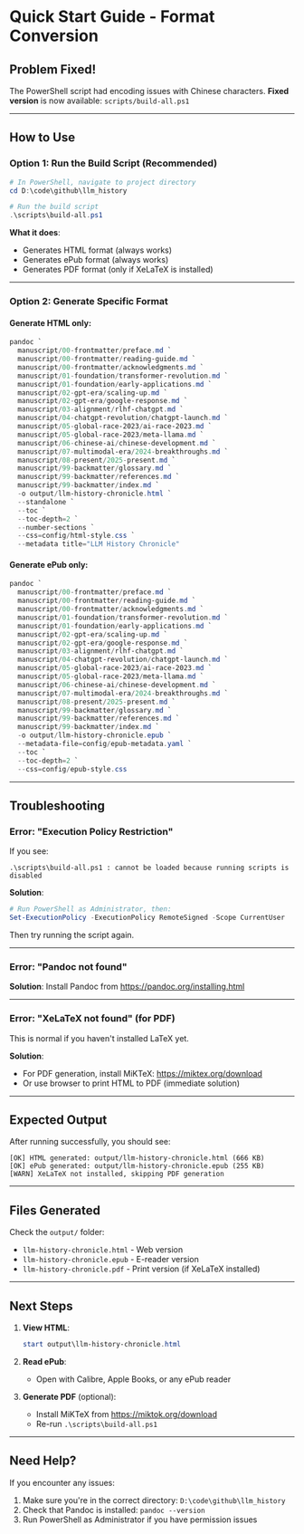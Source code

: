 # Quick Start Guide - Format Conversion

## Problem Fixed!

The PowerShell script had encoding issues with Chinese characters.
**Fixed version** is now available: `scripts/build-all.ps1`

---

## How to Use

### Option 1: Run the Build Script (Recommended)

```powershell
# In PowerShell, navigate to project directory
cd D:\code\github\llm_history

# Run the build script
.\scripts\build-all.ps1
```

**What it does**:
- Generates HTML format (always works)
- Generates ePub format (always works)
- Generates PDF format (only if XeLaTeX is installed)

---

### Option 2: Generate Specific Format

#### Generate HTML only:
```powershell
pandoc `
  manuscript/00-frontmatter/preface.md `
  manuscript/00-frontmatter/reading-guide.md `
  manuscript/00-frontmatter/acknowledgments.md `
  manuscript/01-foundation/transformer-revolution.md `
  manuscript/01-foundation/early-applications.md `
  manuscript/02-gpt-era/scaling-up.md `
  manuscript/02-gpt-era/google-response.md `
  manuscript/03-alignment/rlhf-chatgpt.md `
  manuscript/04-chatgpt-revolution/chatgpt-launch.md `
  manuscript/05-global-race-2023/ai-race-2023.md `
  manuscript/05-global-race-2023/meta-llama.md `
  manuscript/06-chinese-ai/chinese-development.md `
  manuscript/07-multimodal-era/2024-breakthroughs.md `
  manuscript/08-present/2025-present.md `
  manuscript/99-backmatter/glossary.md `
  manuscript/99-backmatter/references.md `
  manuscript/99-backmatter/index.md `
  -o output/llm-history-chronicle.html `
  --standalone `
  --toc `
  --toc-depth=2 `
  --number-sections `
  --css=config/html-style.css `
  --metadata title="LLM History Chronicle"
```

#### Generate ePub only:
```powershell
pandoc `
  manuscript/00-frontmatter/preface.md `
  manuscript/00-frontmatter/reading-guide.md `
  manuscript/00-frontmatter/acknowledgments.md `
  manuscript/01-foundation/transformer-revolution.md `
  manuscript/01-foundation/early-applications.md `
  manuscript/02-gpt-era/scaling-up.md `
  manuscript/02-gpt-era/google-response.md `
  manuscript/03-alignment/rlhf-chatgpt.md `
  manuscript/04-chatgpt-revolution/chatgpt-launch.md `
  manuscript/05-global-race-2023/ai-race-2023.md `
  manuscript/05-global-race-2023/meta-llama.md `
  manuscript/06-chinese-ai/chinese-development.md `
  manuscript/07-multimodal-era/2024-breakthroughs.md `
  manuscript/08-present/2025-present.md `
  manuscript/99-backmatter/glossary.md `
  manuscript/99-backmatter/references.md `
  manuscript/99-backmatter/index.md `
  -o output/llm-history-chronicle.epub `
  --metadata-file=config/epub-metadata.yaml `
  --toc `
  --toc-depth=2 `
  --css=config/epub-style.css
```

---

## Troubleshooting

### Error: "Execution Policy Restriction"

If you see:
```
.\scripts\build-all.ps1 : cannot be loaded because running scripts is disabled
```

**Solution**:
```powershell
# Run PowerShell as Administrator, then:
Set-ExecutionPolicy -ExecutionPolicy RemoteSigned -Scope CurrentUser
```

Then try running the script again.

---

### Error: "Pandoc not found"

**Solution**: Install Pandoc from https://pandoc.org/installing.html

---

### Error: "XeLaTeX not found" (for PDF)

This is normal if you haven't installed LaTeX yet.

**Solution**:
- For PDF generation, install MiKTeX: https://miktex.org/download
- Or use browser to print HTML to PDF (immediate solution)

---

## Expected Output

After running successfully, you should see:

```
[OK] HTML generated: output/llm-history-chronicle.html (666 KB)
[OK] ePub generated: output/llm-history-chronicle.epub (255 KB)
[WARN] XeLaTeX not installed, skipping PDF generation
```

---

## Files Generated

Check the `output/` folder:
- `llm-history-chronicle.html` - Web version
- `llm-history-chronicle.epub` - E-reader version
- `llm-history-chronicle.pdf` - Print version (if XeLaTeX installed)

---

## Next Steps

1. **View HTML**:
   ```powershell
   start output\llm-history-chronicle.html
   ```

2. **Read ePub**:
   - Open with Calibre, Apple Books, or any ePub reader

3. **Generate PDF** (optional):
   - Install MiKTeX from https://miktok.org/download
   - Re-run `.\scripts\build-all.ps1`

---

## Need Help?

If you encounter any issues:
1. Make sure you're in the correct directory: `D:\code\github\llm_history`
2. Check that Pandoc is installed: `pandoc --version`
3. Run PowerShell as Administrator if you have permission issues
